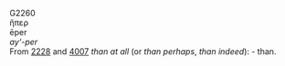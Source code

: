 <body>
  <p>G2260<br>  ἤπερ  <br> ēper  <br><i>ay‘-per </i><br>From <a href="g2228.htm">2228</a> and <a href="g4007.htm">4007</a>  <i>than</i> <i>at</i> <i>all</i> (or <i>than</i> <i>perhaps</i>, <i>than</i> <i>indeed</i>): - than.<br></p>
 </body>